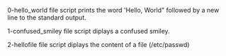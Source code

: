 0-hello_world file script prints the word 'Hello, World" followed by a new line to the standard output.

1-confused_smiley file script diplays a confused smiley.

2-hellofile file script diplays the content of a file (/etc/passwd)
